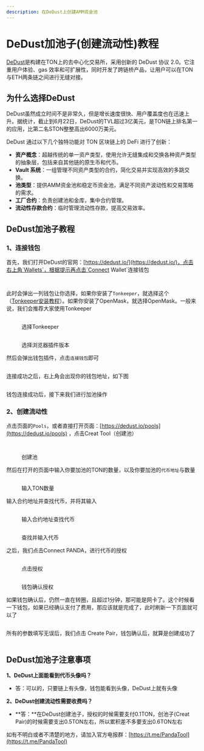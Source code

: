 ```yaml
---
description: 在DeDust上创建AMM资金池
---
```


# DeDust加池子(创建流动性)教程

[DeDust](https://dedust.io/)是构建在TON上的去中心化交易所，采用创新的 DeDust 协议 2.0。它注重用户体验、gas 效率和可扩展性，同时开发了跨链桥产品，让用户可以在TON与ETH两条链之间进行无缝对接。

## 为什么选择DeDust <a href="#why-ston.fi" id="why-ston.fi"></a>

DeDust虽然成立时间不是非常久，但是增长速度很快、用户覆盖度也在迅速上升。据统计，截止到6月22日，DeDust的TVL超过3亿美元，是TON链上排名第一的应用，比第二名STON整整高出6000万美元。

DeDust 通过以下几个独特功能对 TON 区块链上的 DeFi 进行了创新：

* **资产概念**：超越传统的单一资产类型，使用允许无缝集成和交换各种资产类型的抽象层，包括来自其他链的原生币和代币。
* **Vault 系统**：一组管理不同资产类型的合约，简化交易并实现高效的多跳交换。
* **池类型**：提供AMM资金池和稳定币资金池，满足不同资产波动性和交易策略的需求。
* **工厂合约**：负责创建池和金库，集中合约管理。
* **流动性存款合约**：临时管理流动性存款，提高交易效率。

## DeDust加池子教程 <a href="#why-ston.fi" id="why-ston.fi"></a>

### 1、连接钱包

首先，我们打开DeDust的官网：[https://dedust.io/](https://dedust.io/)，点击右上角`Wallets`，根据提示再点击`Connect Wallet`连接钱包

<figure><img src="../.gitbook/assets/找到walets.png" alt=""><figcaption></figcaption></figure>

<figure><img src="../.gitbook/assets/选择connect wallet.png" alt=""><figcaption></figcaption></figure>

此时会弹出一列钱包让你选择，如果你安装了`Tonkeeper`，就选择这个（[Tonkeeper安装教程](tonkeeper.md)）。如果你安装了OpenMask，就选择OpenMask。一般来说，我们会推荐大家使用Tonkeeper

<figure><img src="../.gitbook/assets/选择Tonkeeper.png" alt=""><figcaption><p>选择Tonkeeper</p></figcaption></figure>

<figure><img src="../.gitbook/assets/选择浏览器插件.png" alt=""><figcaption><p>选择浏览器插件版本</p></figcaption></figure>

然后会弹出钱包插件，点击`连接钱包`即可

<figure><img src="../.gitbook/assets/连接钱包.png" alt=""><figcaption></figcaption></figure>

连接成功之后，右上角会出现你的钱包地址，如下图

<figure><img src="../.gitbook/assets/显示钱包地址.png" alt=""><figcaption></figcaption></figure>

钱包连接成功后，接下来我们进行加池操作

### 2、创建流动性 <a href="#id-2-tian-jia-liu-dong-xing" id="id-2-tian-jia-liu-dong-xing"></a>

点击页面的`Pools`，或者直接打开页面：[https://dedust.io/pools](https://dedust.io/pools) ，点击Creat Tool（创建池）

<figure><img src="../.gitbook/assets/点击pools.png" alt=""><figcaption></figcaption></figure>

<figure><img src="../.gitbook/assets/创建池.png" alt=""><figcaption><p>创建池</p></figcaption></figure>

然后在打开的页面中输入你要加池的TON的数量，以及你要加池的`代币地址`与数量

<figure><img src="../.gitbook/assets/输入加池数量与代币.png" alt=""><figcaption><p>输入TON数量</p></figcaption></figure>

输入合约地址并查找代币，并将其输入

<figure><img src="../.gitbook/assets/输入代币合约地址.png" alt=""><figcaption><p>输入合约地址查找代币</p></figcaption></figure>

<figure><img src="../.gitbook/assets/查找代币.png" alt=""><figcaption><p>查找并输入代币</p></figcaption></figure>

之后，我们点击Connect PANDA，进行代币的授权

<figure><img src="../.gitbook/assets/授权代币.png" alt=""><figcaption><p>点击授权</p></figcaption></figure>

<figure><img src="../.gitbook/assets/钱包确认授权.png" alt=""><figcaption><p>钱包确认授权</p></figcaption></figure>

如果钱包确认后，仍然一直在转圈，且超过1分钟，那可能是网卡了。这个时候看一下钱包，如果已经确认支付了费用，那应该就是完成了，此时刷新一下页面就可以了

<figure><img src="../.gitbook/assets/创建pair.png" alt=""><figcaption></figcaption></figure>

所有的参数填写无误后，我们点击 Create Pair，钱包确认后，就算是创建成功了

<figure><img src="../.gitbook/assets/pair钱包确认.png" alt=""><figcaption></figcaption></figure>

## DeDust加池子注意事项 <a href="#why-ston.fi" id="why-ston.fi"></a>

**1、DeDust上面能看到代币头像吗？**

* 答：可以的，只要链上有头像，钱包能看到头像，DeDust上就有头像

**2、DeDust创建流动性需要收费吗？**

* **答：**在DeDust创建池子，授权的时候需要支付0.1TON，创池子(Creat Pair)的时候需要支出0.5TON左右，所以累积差不多要支出0.6TON左右

如有不明白或者不清楚的地方，请加入官方电报群：[https://t.me/PandaTool](https://t.me/PandaTool)
